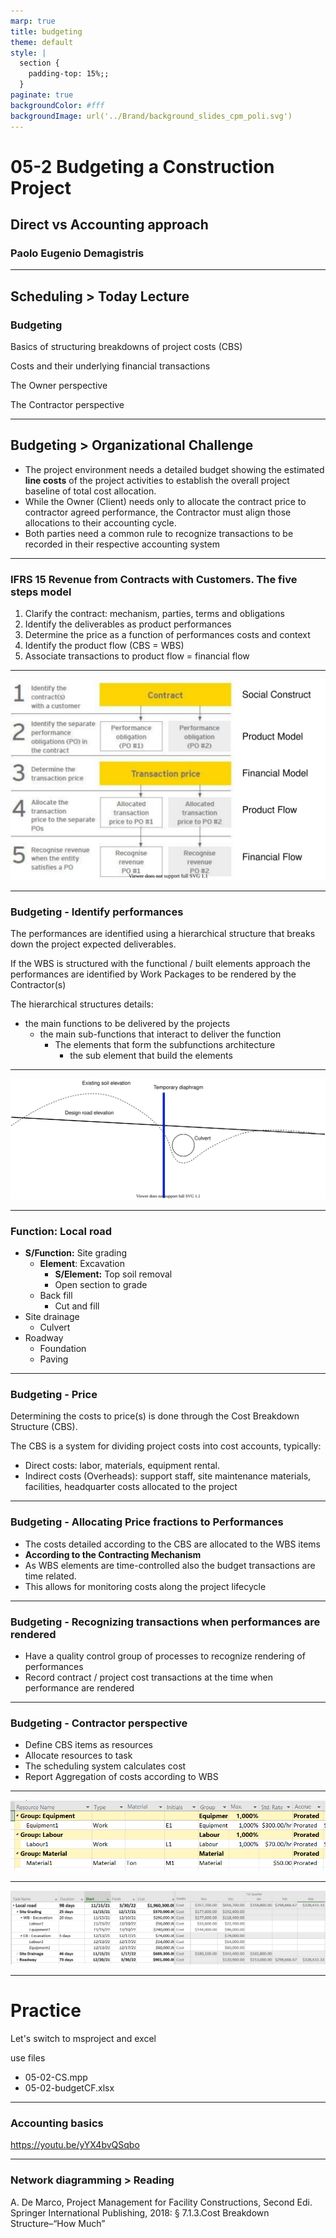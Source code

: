 ```yaml
---
marp: true
title: budgeting
theme: default
style: |
  section {
    padding-top: 15%;;
  }
paginate: true
backgroundColor: #fff
backgroundImage: url('../Brand/background_slides_cpm_poli.svg')
---
```


# 05-2 Budgeting a Construction Project

## Direct vs Accounting approach

### Paolo Eugenio Demagistris

---

## Scheduling > Today Lecture

### Budgeting

Basics of structuring breakdowns of project costs (CBS)

Costs and their underlying financial transactions

The Owner perspective

The Contractor perspective

---

## Budgeting > Organizational Challenge

* The project environment needs a detailed budget showing the estimated **line costs** of the project activities to establish the overall project baseline of total cost allocation.
* While the Owner (Client) needs only to allocate the contract price to contractor agreed performance, the Contractor must align those allocations to their accounting cycle.
* Both parties need a common rule to recognize transactions to be recorded in their respective accounting system

---

### IFRS 15 Revenue from Contracts with Customers. The five steps model

1. Clarify the contract: mechanism, parties, terms and obligations
2. Identify the deliverables as product performances
3. Determine the price as a function of performances costs and context
4. Identify the product flow (CBS = WBS)
5. Associate transactions to product flow = financial flow

---

![bg 64%](../img/m-05-07.drawio.svg)


---

### Budgeting - Identify performances

The performances are identified using a hierarchical structure that breaks down the project expected deliverables.

If the WBS is structured with the functional / built elements approach the performances are identified by Work Packages to be rendered by the Contractor(s)

The hierarchical structures details:

* the main functions to be delivered by the projects
  * the main sub-functions that interact to deliver the function
    * The elements that form the subfunctions architecture
      * the sub element that build the elements

---
![bg right:100% 90%](../img/m-05-01.drawio.svg)

---

### Function: Local road
* **S/Function:** Site grading
  * **Element**: Excavation
    * **S/Element:** Top soil removal
    * Open section to grade
  * Back fill
    * Cut and fill
* Site drainage
  * Culvert
* Roadway
  * Foundation
  * Paving

---


### Budgeting - Price

Determining the costs to price(s) is done through the Cost Breakdown Structure (CBS). 

The CBS is a system for dividing project costs into cost accounts, typically: 

* Direct costs: labor, materials, equipment rental. 
* Indirect costs (Overheads): support staff, site maintenance materials, facilities, headquarter costs allocated to the project 

---

### Budgeting - Allocating Price fractions to Performances

* The costs detailed according to the CBS are allocated to the WBS items
* **According to the Contracting Mechanism**
* As WBS elements are time-controlled also the budget transactions are time related.
* This allows for monitoring costs along the project lifecycle

---

### Budgeting - Recognizing transactions when performances are rendered

* Have a quality control group of processes to recognize rendering of performances
* Record contract / project cost transactions at the time when performance are rendered

---

### Budgeting - Contractor perspective

* Define CBS items as resources
* Allocate resources to task
* The scheduling system calculates cost
* Report Aggregation of costs according to WBS

---

![bg right:10 90%](../img/m-05-08.png)

---

![bg right:1 95%](../img/m-05-09.png)


---

# Practice

Let's switch to msproject and excel

use files 
* 05-02-CS.mpp
* 05-02-budgetCF.xlsx

---

### Accounting basics

https://youtu.be/yYX4bvQSqbo

---

### Network diagramming > Reading

A. De Marco, Project Management for Facility Constructions, Second Edi. Springer International Publishing, 2018:
§ 7.1.3.Cost Breakdown Structure–“How Much”
